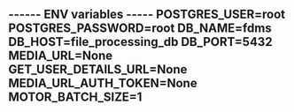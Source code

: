 ------ ENV variables -----
POSTGRES_USER=root
POSTGRES_PASSWORD=root
DB_NAME=fdms
DB_HOST=file_processing_db
DB_PORT=5432
MEDIA_URL=None
GET_USER_DETAILS_URL=None
MEDIA_URL_AUTH_TOKEN=None
MOTOR_BATCH_SIZE=1
--------------------------